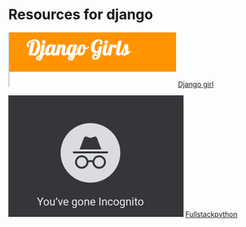 # Resources for django 

![fig1](figures/fig1.png)
[Django girl](https://tutorial.djangogirls.org/en/)

![Incognito](figures/Incognito.png)
[Fullstackpython](https://www.fullstackpython.com/)

